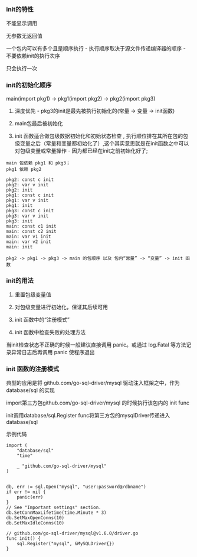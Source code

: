 
### init的特性

不能显示调用

无参数无返回值

一个包内可以有多个且是顺序执行 - 执行顺序取决于源文件传递编译器的顺序 - 不要依赖init的执行次序

只会执行一次


### init的初始化顺序

main(import pkg1) -> pkg1(import pkg2) -> pkg2(import pkg3)

1. 深度优先 - pkg3的init是最先被执行初始化的(常量 -> 变量 -> init函数)

2. main包最后被初始化

3.  init 函数适合做包级数据初始化和初始状态检查 , 执行顺位排在其所在包的包级变量之后（常量和变量都初始化了）,这个其实意思就是在init函数之中可以对包级变量或常量操作 - 因为都已经在init之前初始化好了;


```
main 包依赖 pkg1 和 pkg3；
pkg1 依赖 pkg2
```

```
pkg2: const c init
pkg2: var v init
pkg2: init
pkg1: const c init
pkg1: var v init
pkg1: init
pkg3: const c init
pkg3: var v init
pkg3: init
main: const c1 init
main: const c2 init
main: var v1 init
main: var v2 init
main: init
```

```
pkg2 -> pkg1 -> pkg3 -> main 的包顺序 以及 包内“常量” -> “变量” -> init 函数
```



### init的用法

1. 重置包级变量值

2. 对包级变量进行初始化，保证其后续可用

3. init 函数中的“注册模式”

4. init 函数中检查失败的处理方法

当init检查状态不正确的时候一般建议直接调用 panic。或通过 log.Fatal 等方法记录异常日志后再调用 panic 使程序退出



### init 函数的注册模式

典型的应用是将 github.com/go-sql-driver/mysql 驱动注入框架之中，作为 database/sql 的实现

import第三方包github.com/go-sql-driver/mysql 的时候执行该包内的 init func 

init调用database/sql.Register func将第三方包的mysqlDriver传递进入database/sql


示例代码

```
import (
	"database/sql"
	"time"

	_ "github.com/go-sql-driver/mysql"
)


db, err := sql.Open("mysql", "user:password@/dbname")
if err != nil {
	panic(err)
}
// See "Important settings" section.
db.SetConnMaxLifetime(time.Minute * 3)
db.SetMaxOpenConns(10)
db.SetMaxIdleConns(10)
```


```
// github.com/go-sql-driver/mysql@v1.6.0/driver.go
func init() {
	sql.Register("mysql", &MySQLDriver{})
}
```












